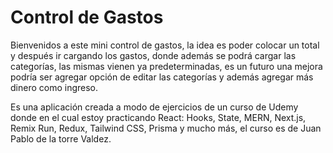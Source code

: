 
# Control de Gastos

Bienvenidos a este mini control de gastos, la idea es poder colocar un total y después ir cargando los gastos, donde además se podrá cargar las categorías, las mismas vienen ya predeterminadas, es un futuro una mejora podría ser agregar opción de editar las categorías y además agregar más dinero como ingreso.


Es una aplicación creada a modo de ejercicios de un curso de Udemy donde en el cual estoy practicando React: Hooks, State, MERN, Next.js, Remix Run, Redux, Tailwind CSS, Prisma y mucho más, el curso es de Juan Pablo de la torre Valdez.



